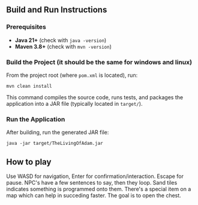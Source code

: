 ## Build and Run Instructions

### Prerequisites

* **Java 21+** (check with `java -version`)
* **Maven 3.8+** (check with `mvn -version`)

### Build the Project (it should be the same for windows and linux)

From the project root (where `pom.xml` is located), run:

`mvn clean install`

This command compiles the source code, runs tests, and packages the application into a JAR file (typically located in `target/`).

### Run the Application

After building, run the generated JAR file:

`java -jar target/TheLivingOfAdam.jar`

## How to play

Use WASD for navigation, Enter for confirmation/interaction. Escape for pause.
NPC's have a few sentences to say, then they loop.
Sand tiles indicates something is programmed onto them.
There's a special item on a map which can help in succeding faster.
The goal is to open the chest.
